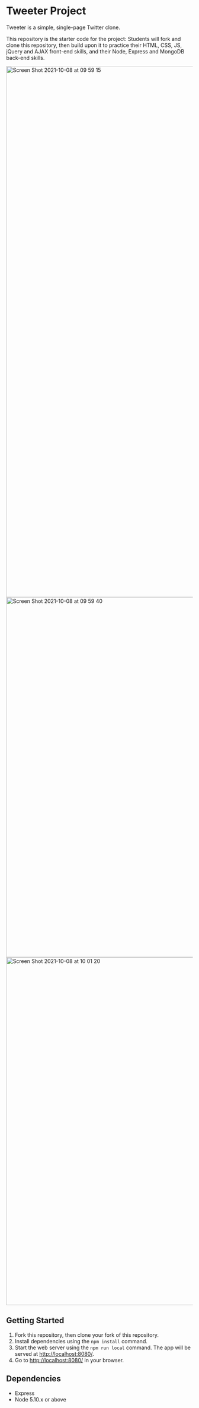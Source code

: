 # Tweeter Project

Tweeter is a simple, single-page Twitter clone.

This repository is the starter code for the project: Students will fork and clone this repository, then build upon it to practice their HTML, CSS, JS, jQuery and AJAX front-end skills, and their Node, Express and MongoDB back-end skills.

<img width="1432" alt="Screen Shot 2021-10-08 at 09 59 15" src="https://user-images.githubusercontent.com/46178706/136570537-7cb3e82c-b2e9-472f-8c31-6badf81b7a39.png">
     
<img width="971" alt="Screen Shot 2021-10-08 at 09 59 40" src="https://user-images.githubusercontent.com/46178706/136570545-cb13f5db-c1a2-4bbf-b33f-50332637f57d.png">

<img width="938" alt="Screen Shot 2021-10-08 at 10 01 20" src="https://user-images.githubusercontent.com/46178706/136570552-356267d1-838f-4022-b8a3-708d71e3e0ea.png">



## Getting Started

1. Fork this repository, then clone your fork of this repository.
2. Install dependencies using the `npm install` command.
3. Start the web server using the `npm run local` command. The app will be served at <http://localhost:8080/>.
4. Go to <http://localhost:8080/> in your browser.

## Dependencies

- Express
- Node 5.10.x or above

